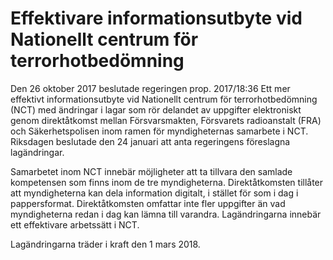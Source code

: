 # Effektivare informationsutbyte vid Nationellt centrum för terrorhotbedömning

Den 26 oktober 2017 beslutade regeringen prop. 2017/18:36 Ett mer effektivt informationsutbyte vid Nationellt centrum för terrorhotbedömning (NCT) med ändringar i lagar som rör delandet av uppgifter elektroniskt genom direktåtkomst mellan Försvarsmakten, Försvarets radioanstalt (FRA) och Säkerhetspolisen inom ramen för myndigheternas samarbete i NCT. Riksdagen beslutade den 24 januari att anta regeringens föreslagna lagändringar.

Samarbetet inom NCT innebär möjligheter att ta tillvara den samlade kompetensen som finns inom de tre myndigheterna. Direktåtkomsten tillåter att myndigheterna kan dela information digitalt, i stället för som i dag i pappersformat. Direktåtkomsten omfattar inte fler uppgifter än vad myndigheterna redan i dag kan lämna till varandra. Lagändringarna innebär ett effektivare arbetssätt i NCT.

Lagändringarna träder i kraft den 1 mars 2018\.
